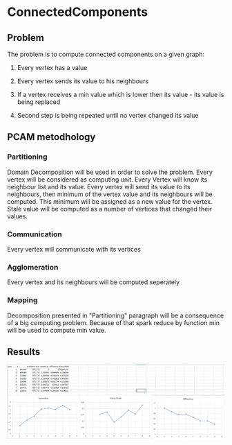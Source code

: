 # ConnectedComponents

## Problem

  The problem is to compute connected components on a given graph:

  1) Every vertex has a value

  2) Every vertex sends its value to his neighbours

  3) If a vertex receives a min value which is lower then its value - its value is being replaced

  4) Second step is being repeated until no vertex changed its value

## PCAM metodhology

### Partitioning

  Domain Decomposition will be used in order to solve the problem. Every vertex will be considered as computing unit.
Every Vertex will know its neighbour list and its value.
Every vertex will send its value to its neighbours, then minimum of the vertex value and its neighbours will be computed. This minimum will be assigned as a new value for the vertex. 
Stale value will be computed as a number of vertices that changed their values.

### Communication

  Every vertex will communicate with its vertices

### Agglomeration

  Every vertex and its neighbours will be computed seperately

### Mapping
  
 Decomposition presented in "Partitioning" paragraph will be a consequence of a big computing problem. Because of that spark reduce by function min will be used to compute min value.

## Results

![](ConnectedComponents.PNG)
